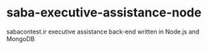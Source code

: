 # saba-executive-assistance-node
sabacontest.ir executive assistance back-end written in Node.js and MongoDB
